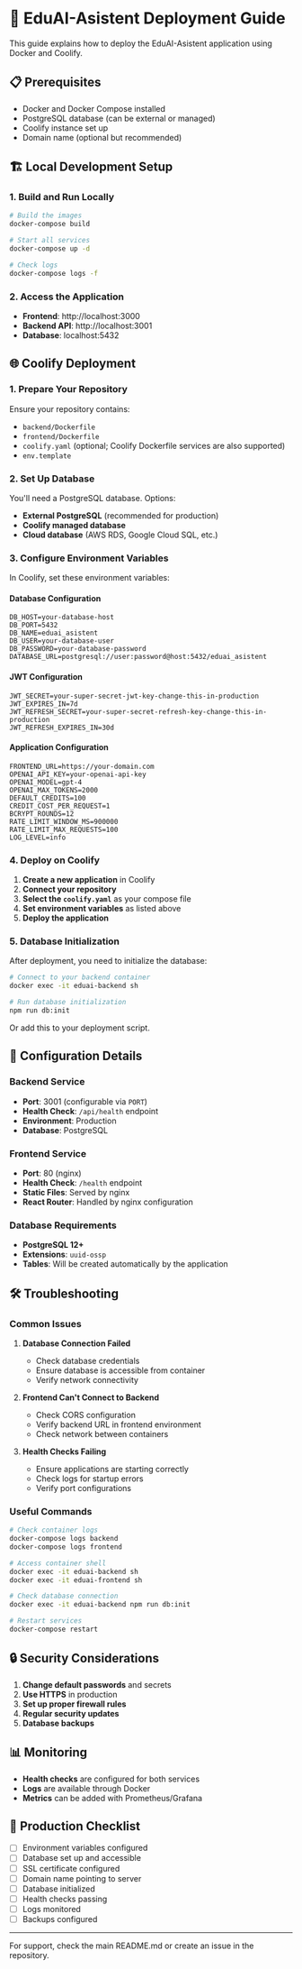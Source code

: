 # 🚀 EduAI-Asistent Deployment Guide

This guide explains how to deploy the EduAI-Asistent application using Docker and Coolify.

## 📋 Prerequisites

- Docker and Docker Compose installed
- PostgreSQL database (can be external or managed)
- Coolify instance set up
- Domain name (optional but recommended)

## 🏗️ Local Development Setup

### 1. Build and Run Locally

```bash
# Build the images
docker-compose build

# Start all services
docker-compose up -d

# Check logs
docker-compose logs -f
```

### 2. Access the Application

- **Frontend**: http://localhost:3000
- **Backend API**: http://localhost:3001
- **Database**: localhost:5432

## 🌐 Coolify Deployment

### 1. Prepare Your Repository

Ensure your repository contains:
- `backend/Dockerfile`
- `frontend/Dockerfile`
- `coolify.yaml` (optional; Coolify Dockerfile services are also supported)
- `env.template`

### 2. Set Up Database

You'll need a PostgreSQL database. Options:
- **External PostgreSQL** (recommended for production)
- **Coolify managed database**
- **Cloud database** (AWS RDS, Google Cloud SQL, etc.)

### 3. Configure Environment Variables

In Coolify, set these environment variables:

#### Database Configuration
```
DB_HOST=your-database-host
DB_PORT=5432
DB_NAME=eduai_asistent
DB_USER=your-database-user
DB_PASSWORD=your-database-password
DATABASE_URL=postgresql://user:password@host:5432/eduai_asistent
```

#### JWT Configuration
```
JWT_SECRET=your-super-secret-jwt-key-change-this-in-production
JWT_EXPIRES_IN=7d
JWT_REFRESH_SECRET=your-super-secret-refresh-key-change-this-in-production
JWT_REFRESH_EXPIRES_IN=30d
```

#### Application Configuration
```
FRONTEND_URL=https://your-domain.com
OPENAI_API_KEY=your-openai-api-key
OPENAI_MODEL=gpt-4
OPENAI_MAX_TOKENS=2000
DEFAULT_CREDITS=100
CREDIT_COST_PER_REQUEST=1
BCRYPT_ROUNDS=12
RATE_LIMIT_WINDOW_MS=900000
RATE_LIMIT_MAX_REQUESTS=100
LOG_LEVEL=info
```

### 4. Deploy on Coolify

1. **Create a new application** in Coolify
2. **Connect your repository**
3. **Select the `coolify.yaml`** as your compose file
4. **Set environment variables** as listed above
5. **Deploy the application**

### 5. Database Initialization

After deployment, you need to initialize the database:

```bash
# Connect to your backend container
docker exec -it eduai-backend sh

# Run database initialization
npm run db:init
```

Or add this to your deployment script.

## 🔧 Configuration Details

### Backend Service
- **Port**: 3001 (configurable via `PORT`)
- **Health Check**: `/api/health` endpoint
- **Environment**: Production
- **Database**: PostgreSQL

### Frontend Service
- **Port**: 80 (nginx)
- **Health Check**: `/health` endpoint
- **Static Files**: Served by nginx
- **React Router**: Handled by nginx configuration

### Database Requirements
- **PostgreSQL 12+**
- **Extensions**: `uuid-ossp`
- **Tables**: Will be created automatically by the application

## 🛠️ Troubleshooting

### Common Issues

1. **Database Connection Failed**
   - Check database credentials
   - Ensure database is accessible from container
   - Verify network connectivity

2. **Frontend Can't Connect to Backend**
   - Check CORS configuration
   - Verify backend URL in frontend environment
   - Check network between containers

3. **Health Checks Failing**
   - Ensure applications are starting correctly
   - Check logs for startup errors
   - Verify port configurations

### Useful Commands

```bash
# Check container logs
docker-compose logs backend
docker-compose logs frontend

# Access container shell
docker exec -it eduai-backend sh
docker exec -it eduai-frontend sh

# Check database connection
docker exec -it eduai-backend npm run db:init

# Restart services
docker-compose restart
```

## 🔒 Security Considerations

1. **Change default passwords** and secrets
2. **Use HTTPS** in production
3. **Set up proper firewall rules**
4. **Regular security updates**
5. **Database backups**

## 📊 Monitoring

- **Health checks** are configured for both services
- **Logs** are available through Docker
- **Metrics** can be added with Prometheus/Grafana

## 🚀 Production Checklist

- [ ] Environment variables configured
- [ ] Database set up and accessible
- [ ] SSL certificate configured
- [ ] Domain name pointing to server
- [ ] Database initialized
- [ ] Health checks passing
- [ ] Logs monitored
- [ ] Backups configured

---

For support, check the main README.md or create an issue in the repository. 